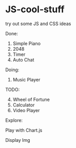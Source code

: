 # JS-cool-stuff
try out some JS and CSS ideas

Done:

1. Simple Piano
2. 2048
3. Timer
4. Auto Chat

Doing:

1. Music Player

TODO:

4. Wheel of Fortune
5. Calculator
6. Video Player

Explore:

Play with Chart.js

Display Img

